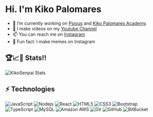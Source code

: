 # Hi. I'm Kiko Palomares


- 🔭 I’m currently working on [Psious](https://psious.com/) and [Kiko Palomares Academy](https://academy.kikopalomares.com/).
- 🌱 I make videos on my [Youtube Channel](https://youtube.com/kikopalomares/?sub_confirmation=1)
- 📫 You can reach me on [Instagram](https://instagram.com/kikopalomares)
- 🤡 Fun fact: I make memes on Instagram

## 🏆📈👀 Stats!!
![KikoSenpai Stats](https://github-readme-stats.vercel.app/api?username=KikoPalomares&show_icons=true&theme=vue)

## ⚡ Technologies

![JavaScript](https://img.shields.io/badge/-JavaScript-black?style=flat-square&logo=javascript)
![Nodejs](https://img.shields.io/badge/-Nodejs-black?style=flat-square&logo=Node.js)
![React](https://img.shields.io/badge/-React-black?style=flat-square&logo=react)
![HTML5](https://img.shields.io/badge/-HTML5-E34F26?style=flat-square&logo=html5&logoColor=white)
![CSS3](https://img.shields.io/badge/-CSS3-1572B6?style=flat-square&logo=css3)
![Bootstrap](https://img.shields.io/badge/-Bootstrap-563D7C?style=flat-square&logo=bootstrap)
![TypeScript](https://img.shields.io/badge/-TypeScript-007ACC?style=flat-square&logo=typescript)
![MySQL](https://img.shields.io/badge/-MySQL-black?style=flat-square&logo=mysql)
![Amazon AWS](https://img.shields.io/badge/Amazon%20AWS-232F3E?style=flat-square&logo=amazon-aws)
![Git](https://img.shields.io/badge/-Git-black?style=flat-square&logo=git)
![GitHub](https://img.shields.io/badge/-GitHub-181717?style=flat-square&logo=github)
![BitBucket](https://img.shields.io/badge/-BitBucket-darkblue?style=flat-square&logo=bitbucket)
